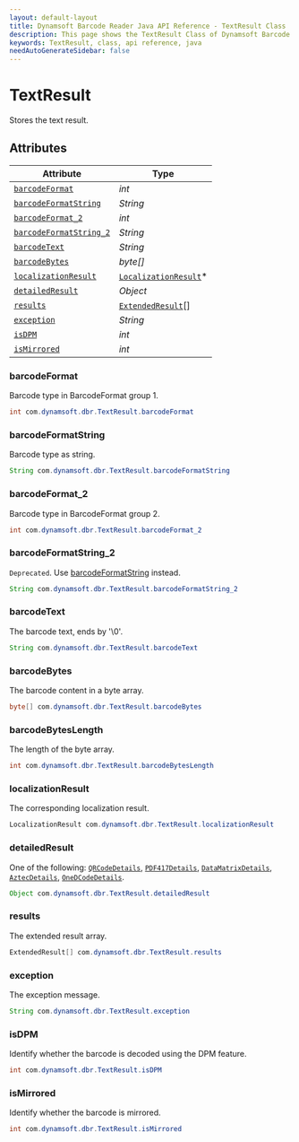 ```yaml
---
layout: default-layout
title: Dynamsoft Barcode Reader Java API Reference - TextResult Class
description: This page shows the TextResult Class of Dynamsoft Barcode Reader for Java SDK API Reference.
keywords: TextResult, class, api reference, java
needAutoGenerateSidebar: false
---
```



# TextResult
Stores the text result.
  

## Attributes
  
| Attribute | Type |
|---------- | ---- |
| [`barcodeFormat`](#barcodeformat) | *int* |
| [`barcodeFormatString`](#barcodeformatstring) | *String* |
| [`barcodeFormat_2`](#barcodeformat_2) | *int* |
| [`barcodeFormatString_2`](#barcodeformatstring_2) | *String* |
| [`barcodeText`](#barcodetext) | *String* |
| [`barcodeBytes`](#barcodebytes) | *byte\[\]* |
| [`localizationResult`](#localizationresult) | [`LocalizationResult`](LocalizationResult.md)\* |
| [`detailedResult`](#detailedresult) | *Object* |
| [`results`](#results) | [`ExtendedResult`](ExtendedResult.md)\[\] |
| [`exception`](#exception) | *String* |
| [`isDPM`](#isdpm) | *int* |
| [`isMirrored`](#ismirrored) | *int* |


### barcodeFormat
Barcode type in BarcodeFormat group 1.
```java
int com.dynamsoft.dbr.TextResult.barcodeFormat
```

### barcodeFormatString
Barcode type as string.
```java
String com.dynamsoft.dbr.TextResult.barcodeFormatString
```

### barcodeFormat_2
Barcode type in BarcodeFormat group 2.
```java
int com.dynamsoft.dbr.TextResult.barcodeFormat_2
```

### barcodeFormatString_2
`Deprecated`. Use [barcodeFormatString](#barcodeformatstring) instead.
```java
String com.dynamsoft.dbr.TextResult.barcodeFormatString_2
```

### barcodeText
The barcode text, ends by '\0'.
```java
String com.dynamsoft.dbr.TextResult.barcodeText
```

### barcodeBytes
The barcode content in a byte array.
```java
byte[] com.dynamsoft.dbr.TextResult.barcodeBytes
```

### barcodeBytesLength
The length of the byte array.
```java
int com.dynamsoft.dbr.TextResult.barcodeBytesLength
```

### localizationResult
The corresponding localization result.
```java
LocalizationResult com.dynamsoft.dbr.TextResult.localizationResult
```

### detailedResult
One of the following: [`QRCodeDetails`](QRCodeDetails.md), [`PDF417Details`](PDF417Details.md), [`DataMatrixDetails`](DataMatrixDetails.md), [`AztecDetails`](AztecDetails.md), [`OneDCodeDetails`](OneDCodeDetails.md).
```java
Object com.dynamsoft.dbr.TextResult.detailedResult
```

### results
The extended result array.
```java
ExtendedResult[] com.dynamsoft.dbr.TextResult.results
```

### exception
The exception message.
```java
String com.dynamsoft.dbr.TextResult.exception
```

### isDPM
Identify whether the barcode is decoded using the DPM feature.
```java
int com.dynamsoft.dbr.TextResult.isDPM
```

### isMirrored
Identify whether the barcode is mirrored.
```java
int com.dynamsoft.dbr.TextResult.isMirrored
```
